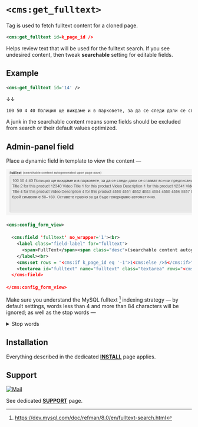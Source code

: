 # `<cms:get_fulltext>`

Tag is used to fetch fulltext content for a cloned page.

```xml
<cms:get_fulltext id=k_page_id />
```

Helps review text that will be used for the fulltext search. If you see undesired content, then tweak **searchable** setting for editable fields.

## Example


```xml
<cms:get_fulltext id='14' />
```

↓↓

```txt
100 50 4 40 Полиция ще виждаме и в парковете, за да се следи дали се спазват всички предписания на властите има извънредно положение! ALT Text for this product image 1 ALT Text for this product image 2 PDF Title 1 for this product PDF Title 2 for this product 12340 Video Title 1 for this product Video Description 1 for this product 12341 Video Title 2 for this product Video Description 2 for this product 12342 Video Title 3 for this product Video Description 3 for this product 12343 Video Title 4 for this product Video Description 4 for this product 4550 4551 4552 4553 4554 4555 4556 8857 8858 125 525 15 978–0141026626 978–0141026626 Използва се като описание при показване при резултат от търсене в Гугъл, оптимален брой символи е 50–160. Оставете празно за да бъде генерирано автоматично.
```

A junk in the searchable content means some fields should be excluded from search or their default values optimized.

## Admin-panel field

Place a dynamic field in template to view the content —

![](fullltext-field.png)

```xml
<cms:config_form_view>

  <cms:field 'fulltext' no_wrapper='1'><br>
    <label class="field-label" for="fulltext">
      <span>FullText</span><span class="desc">(searchable content autogenerated upon page save)</span>
    </label><br>
    <cms:set rows = "<cms:if k_page_id eq '-1'>1<cms:else />5</cms:if>" />
    <textarea id="fulltext" name="fulltext" class="textarea" rows="<cms:show rows />" style="background-color: #e8e8e8; height: auto" readonly><cms:if k_page_id eq '-1'>* page not saved *</cms:if><cms:get_fulltext id=k_page_id /></textarea>
  </cms:field>

</cms:config_form_view>
```

Make sure you understand the MySQL fulltext [^1] indexing strategy — by default settings, words less than 4 and more than 84 characters will be ignored; as well as the stop words —

<details><summary>Stop words</summary>
a's able about above
according accordingly across actually
after	afterwards	again	against
ain't	all	allow	allows
almost	alone	along	already
also	although	always	am
among	amongst	an	and
another	any	anybody	anyhow
anyone	anything	anyway	anyways
anywhere	apart	appear	appreciate
appropriate	are	aren't	around
as	aside	ask	asking
associated	at	available	away
awfully	be	became	because
become	becomes	becoming	been
before	beforehand	behind	being
believe	below	beside	besides
best	better	between	beyond
both	brief	but	by
c'mon	c's	came	can
can't	cannot	cant	cause
causes	certain	certainly	changes
clearly	co	com	come
comes	concerning	consequently	consider
considering	contain	containing	contains
corresponding	could	couldn't	course
currently	definitely	described	despite
did	didn't	different	do
does	doesn't	doing	don't
done	down	downwards	during
each	edu	eg	eight
either	else	elsewhere	enough
entirely	especially	et	etc
even	ever	every	everybody
everyone	everything	everywhere	ex
exactly	example	except	far
few	fifth	first	five
followed	following	follows	for
former	formerly	forth	four
from	further	furthermore	get
gets	getting	given	gives
go	goes	going	gone
got	gotten	greetings	had
hadn't	happens	hardly	has
hasn't	have	haven't	having
he	he's	hello	help
hence	her	here	here's
hereafter	hereby	herein	hereupon
hers	herself	hi	him
himself	his	hither	hopefully
how	howbeit	however	i'd
i'll	i'm	i've	ie
if	ignored	immediate	in
inasmuch	inc	indeed	indicate
indicated	indicates	inner	insofar
instead	into	inward	is
isn't	it	it'd	it'll
it's	its	itself	just
keep	keeps	kept	know
knows	known	last	lately
later	latter	latterly	least
less	lest	let	let's
like	liked	likely	little
look	looking	looks	ltd
mainly	many	may	maybe
me	mean	meanwhile	merely
might	more	moreover	most
mostly	much	must	my
myself	name	namely	nd
near	nearly	necessary	need
needs	neither	never	nevertheless
new	next	nine	no
nobody	non	none	noone
nor	normally	not	nothing
novel	now	nowhere	obviously
of	off	often	oh
ok	okay	old	on
once	one	ones	only
onto	or	other	others
otherwise	ought	our	ours
ourselves	out	outside	over
overall	own	particular	particularly
per	perhaps	placed	please
plus	possible	presumably	probably
provides	que	quite	qv
rather	rd	re	really
reasonably	regarding	regardless	regards
relatively	respectively	right	said
same	saw	say	saying
says	second	secondly	see
seeing	seem	seemed	seeming
seems	seen	self	selves
sensible	sent	serious	seriously
seven	several	shall	she
should	shouldn't	since	six
so	some	somebody	somehow
someone	something	sometime	sometimes
somewhat	somewhere	soon	sorry
specified	specify	specifying	still
sub	such	sup	sure
t's	take	taken	tell
tends	th	than	thank
thanks	thanx	that	that's
thats	the	their	theirs
them	themselves	then	thence
there	there's	thereafter	thereby
therefore	therein	theres	thereupon
these	they	they'd	they'll
they're	they've	think	third
this	thorough	thoroughly	those
though	three	through	throughout
thru	thus	to	together
too	took	toward	towards
tried	tries	truly	try
trying	twice	two	un
under	unfortunately	unless	unlikely
until	unto	up	upon
us	use	used	useful
uses	using	usually	value
various	very	via	viz
vs	want	wants	was
wasn't	way	we	we'd
we'll	we're	we've	welcome
well	went	were	weren't
what	what's	whatever	when
whence	whenever	where	where's
whereafter	whereas	whereby	wherein
whereupon	wherever	whether	which
while	whither	who	who's
whoever	whole	whom	whose
why	will	willing	wish
with	within	without	won't
wonder	would	wouldn't	yes
yet	you	you'd	you'll
you're	you've	your	yours
yourself	yourselves	zero

</details>

[^1]: https://dev.mysql.com/doc/refman/8.0/en/fulltext-search.html

## Installation

Everything described in the dedicated [**INSTALL**](/INSTALL.md) page applies.

## Support

[![Mail](https://img.shields.io/badge/gmail-%23539CFF.svg?&style=for-the-badge&logo=gmail&logoColor=white)](mailto:"Anton"<tony.smirnov@gmail.com>?subject=[GitHub])

See dedicated [**SUPPORT**](/SUPPORT.md) page.

